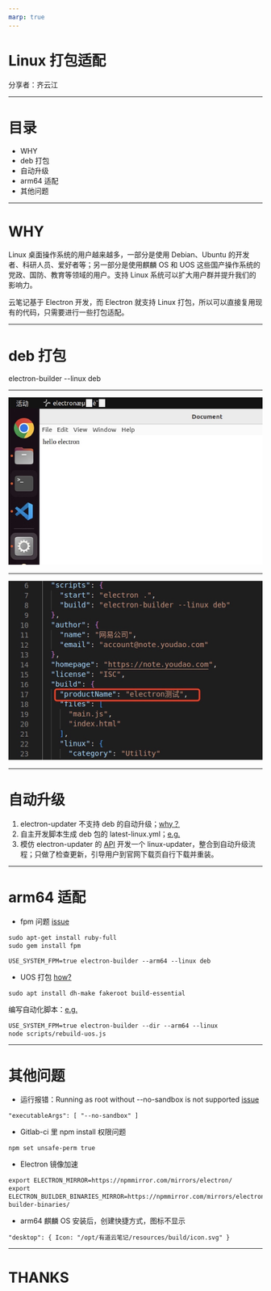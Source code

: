 ```yaml
---
marp: true
---
```


# Linux 打包适配

分享者：齐云江

---

# 目录

- WHY
- deb 打包
- 自动升级
- arm64 适配
- 其他问题

---

# WHY

Linux 桌面操作系统的用户越来越多，一部分是使用 Debian、Ubuntu 的开发者、科研人员、爱好者等；另一部分是使用麒麟 OS 和 UOS 这些国产操作系统的党政、国防、教育等领域的用户。支持 Linux 系统可以扩大用户群并提升我们的影响力。

云笔记基于 Electron 开发，而 Electron 就支持 Linux 打包，所以可以直接复用现有的代码，只需要进行一些打包适配。

---

# deb 打包

electron-builder --linux deb

---

![](./title-icon.jpg)

---

![](./title-icon-code.jpg)

---

# 自动升级

1. electron-updater 不支持 deb 的自动升级；[why？](https://stackoverflow.com/a/38137655)
2. 自主开发脚本生成 deb 包的 latest-linux.yml；[e.g.](https://g.hz.netease.com/cowork/web/ynote/ynote-desktop/-/blob/develop/scripts/updateinfo-deb.js)
3. 模仿 electron-updater 的 [API](https://github.com/electron-userland/electron-builder/blob/master/packages/electron-updater/src/AppUpdater.ts#L33) 开发一个 linux-updater，整合到自动升级流程；只做了检查更新，引导用户到官网下载页自行下载并重装。

---

# arm64 适配

- fpm 问题 [issue](https://github.com/electron-userland/electron-builder/issues/5154)

```
sudo apt-get install ruby-full
sudo gem install fpm
```

```
USE_SYSTEM_FPM=true electron-builder --arm64 --linux deb
```

- UOS 打包 [how?](https://www.vvave.net/archives/how-to-build-a-debian-series-distros-installation-package.html)

```
sudo apt install dh-make fakeroot build-essential
```

编写自动化脚本：[e.g.](https://g.hz.netease.com/cowork/web/ynote/ynote-desktop/-/blob/develop/scripts/rebuild-uos.js)

```
USE_SYSTEM_FPM=true electron-builder --dir --arm64 --linux
node scripts/rebuild-uos.js
```

---

# 其他问题

- 运行报错：Running as root without --no-sandbox is not supported [issue](https://stackoverflow.com/a/60471688)

```
"executableArgs": [ "--no-sandbox" ]
```

- Gitlab-ci 里 npm install 权限问题

```
npm set unsafe-perm true
```

- Electron 镜像加速

```
export ELECTRON_MIRROR=https://npmmirror.com/mirrors/electron/
export ELECTRON_BUILDER_BINARIES_MIRROR=https://npmmirror.com/mirrors/electron-builder-binaries/
```

- arm64 麒麟 OS 安装后，创建快捷方式，图标不显示

```
"desktop": { Icon: "/opt/有道云笔记/resources/build/icon.svg" }
```

<!-- --- -->

<!-- # 总结

Electron 打包过程中还遇到过很多很多的问题，通过不断去 Google、去 Github 上搜 issue，看源码，冷静分析和耐心尝试之后，一定可以找到那个最适合的答案。 -->

---

# THANKS
